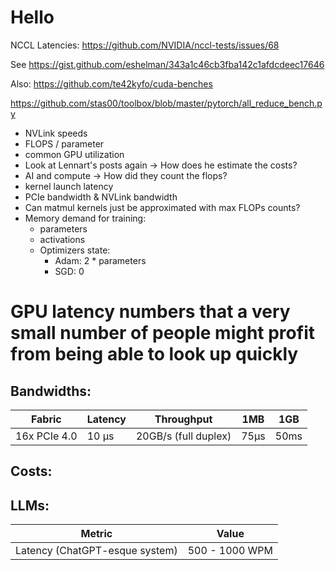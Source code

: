 # Hello

NCCL Latencies: https://github.com/NVIDIA/nccl-tests/issues/68

See https://gist.github.com/eshelman/343a1c46cb3fba142c1afdcdeec17646

Also: https://github.com/te42kyfo/cuda-benches

https://github.com/stas00/toolbox/blob/master/pytorch/all_reduce_bench.py

- NVLink speeds
- FLOPS / parameter
- common GPU utilization
- Look at Lennart's posts again -> How does he estimate the costs?
- AI and compute -> How did they count the flops?
- kernel launch latency
- PCIe bandwidth & NVLink bandwidth
- Can matmul kernels just be approximated with max FLOPs counts?
- Memory demand for training:
    - parameters 
    - activations
    - Optimizers state:
        - Adam: 2 * parameters
        - SGD: 0

# GPU latency numbers that a very small number of people might profit from being able to look up quickly

## Bandwidths:

| Fabric | Latency | Throughput | 1MB | 1GB |
| ------------ | ------- | ---------- | --- | --- |
| 16x PCIe 4.0 | 10 μs   | 20GB/s  (full duplex)   | 75μs| 50ms|

## Costs:

## LLMs:
| Metric | Value |
| ------------ | ------- |
| Latency (ChatGPT-esque system) | 500 - 1000 WPM |
